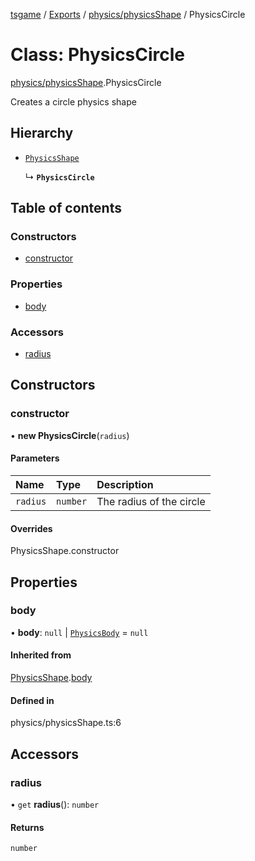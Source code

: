 [tsgame](../README.md) / [Exports](../modules.md) / [physics/physicsShape](../modules/physics_physicsShape.md) / PhysicsCircle

# Class: PhysicsCircle

[physics/physicsShape](../modules/physics_physicsShape.md).PhysicsCircle

Creates a circle physics shape

## Hierarchy

- [`PhysicsShape`](physics_physicsShape.PhysicsShape.md)

  ↳ **`PhysicsCircle`**

## Table of contents

### Constructors

- [constructor](physics_physicsShape.PhysicsCircle.md#constructor)

### Properties

- [body](physics_physicsShape.PhysicsCircle.md#body)

### Accessors

- [radius](physics_physicsShape.PhysicsCircle.md#radius)

## Constructors

### constructor

• **new PhysicsCircle**(`radius`)

#### Parameters

| Name | Type | Description |
| :------ | :------ | :------ |
| `radius` | `number` | The radius of the circle |

#### Overrides

PhysicsShape.constructor

## Properties

### body

• **body**: ``null`` \| [`PhysicsBody`](physics_physicsBody.PhysicsBody.md) = `null`

#### Inherited from

[PhysicsShape](physics_physicsShape.PhysicsShape.md).[body](physics_physicsShape.PhysicsShape.md#body)

#### Defined in

physics/physicsShape.ts:6

## Accessors

### radius

• `get` **radius**(): `number`

#### Returns

`number`
